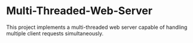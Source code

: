 # Multi-Threaded-Web-Server
This project implements a multi-threaded web server capable of handling multiple client requests simultaneously. 
